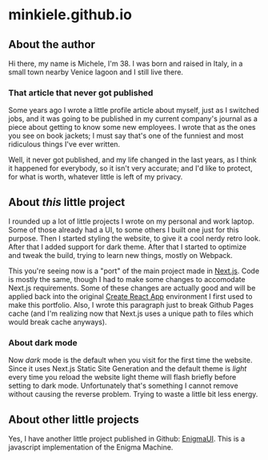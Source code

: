 # minkiele.github.io

## About the author

Hi there, my name is Michele, I'm 38.
I was born and raised in Italy, in a small town nearby Venice lagoon and I
still live there.

### That article that never got published

Some years ago I wrote a little profile article about myself, just as I
switched jobs, and it was going to be published in my current company's
journal as a piece about getting to know some new employees. I wrote that
as the ones you see on book jackets; I must say that's one of the funniest
and most ridiculous things I've ever written.

Well, it never got published, and my life changed in the last years, as I
think it happened for everybody, so it isn't very accurate; and I'd like to
protect, for what is worth, whatever little is left of my privacy.

## About _this_ little project

I rounded up a lot of little projects I wrote on my personal and work laptop.
Some of those already had a UI, to some others I built one just for this purpose.
Then I started styling the website, to give it a cool nerdy retro look. After
that I added support for dark theme. After that I started to optimize and tweak
the build, trying to learn new things, mostly on Webpack.

This you're seeing now is a "port" of the main project made in [Next.js](https://nextjs.org/).
Code is mostly the same, though I had to make some changes to accomodate
Next.js requirements. Some of these changes are actually good and will be applied
back into the original [Create React App](https://create-react-app.dev/) environment
I first used to make this portfolio. Also, I wrote this paragraph just to break
Github Pages cache (and I'm realizing now that Next.js uses a unique path to files
which would break cache anyways).

### About dark mode

Now _dark_ mode is the default when you visit for the first time the website.
Since it uses Next.js Static Site Generation and the default theme is _light_
every time you reload the website light theme will flash briefly before setting
to dark mode. Unfortunately that's something I cannot remove without causing the
reverse problem. Trying to waste a little bit less energy.

## About other little projects

Yes, I have another little project published in Github:
[EnigmaUI](https://minkiele.github.io/EnigmaUI). This is a
javascript implementation of the Enigma Machine.
